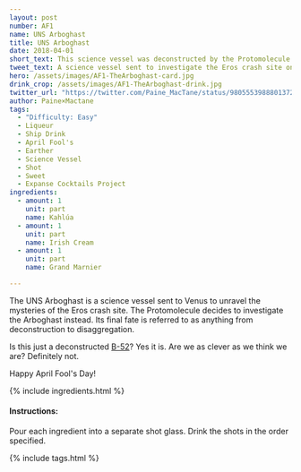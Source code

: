 ```yaml
---
layout: post
number: AF1
name: UNS Arboghast
title: UNS Arboghast
date: 2018-04-01
short_text: This science vessel was deconstructed by the Protomolecule.
tweet_text: A science vessel sent to investigate the Eros crash site on Venus.
hero: /assets/images/AF1-TheArboghast-card.jpg
drink_crop: /assets/images/AF1-TheArboghast-drink.jpg
twitter_url: "https://twitter.com/Paine_MacTane/status/980555398880137216"
author: Paine×Mactane
tags: 
  - "Difficulty: Easy"
  - Liqueur
  - Ship Drink
  - April Fool's
  - Earther
  - Science Vessel
  - Shot
  - Sweet
  - Expanse Cocktails Project
ingredients:
  - amount: 1
    unit: part
    name: Kahlúa
  - amount: 1
    unit: part
    name: Irish Cream
  - amount: 1
    unit: part
    name: Grand Marnier

---
```


The UNS Arboghast is a science vessel sent to Venus to unravel the mysteries of the Eros crash site. The Protomolecule decides to investigate the Arboghast instead. Its final fate is referred to as anything from deconstruction to disaggregation.

Is this just a deconstructed [B-52](https://en.wikipedia.org/wiki/B-52_(cocktail))? Yes it is. Are we as clever as we think we are? Definitely not. 

Happy April Fool's Day! 

{% include ingredients.html %}

#### Instructions:

Pour each ingredient into a separate shot glass. Drink the shots in the order specified.

{% include tags.html %}
